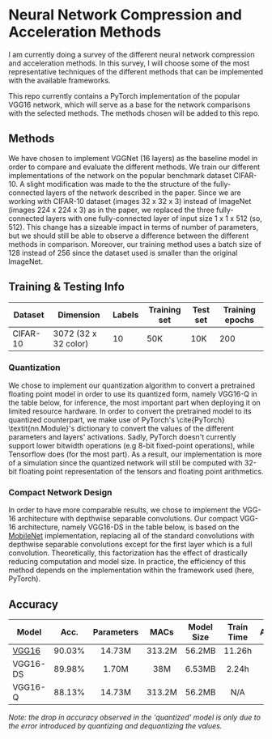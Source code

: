 # Neural Network Compression and Acceleration Methods

I am currently doing a survey of the different neural network 
compression and acceleration methods. In this survey, I will choose some 
of the most representative techniques of the different methods that can 
be implemented with the available frameworks.

This repo currently contains a PyTorch implementation of the popular 
VGG16 network, which will serve as a base for the network comparisons 
with the selected methods. The methods chosen will be added to this 
repo.

## Methods
We have chosen to implement VGGNet (16 layers) as the baseline model in order to compare and evaluate the different methods. We train our different implementations of the network on the popular benchmark dataset CIFAR-10. A slight modification was made to the the structure of the fully-connected layers of the network described in the paper. Since we are working with CIFAR-10 dataset (images 32 x 32 x 3) instead of ImageNet (images 224 x 224 x 3) as in the paper, we replaced the three fully-connected layers with one fully-connected layer of input size 1 x 1 x 512 (so, 512). This change has a sizeable impact in terms of number of parameters, but we should still be able to observe a difference between the different methods in comparison. Moreover, our training method uses a batch size of 128 instead of 256 since the dataset used is smaller than the original ImageNet.

## Training & Testing Info
| Dataset           | Dimension   | Labels   | Training set   | Test set   | Training epochs |
| ----------------- | ---------------------- | -------- | -------------- | ---------- | --------------- |
| CIFAR-10          | 3072 (32 x 32 color)   | 10   | 50K   | 10K   | 200 |

### Quantization
We chose to implement our quantization algorithm to convert a pretrained floating point model in order to use its quantized form, namely VGG16-Q in the table below, for inference, the most important part when deploying it on limited resource hardware. In order to convert the pretrained model to its quantized counterpart, we make use of PyTorch's \cite{PyTorch} \textit{nn.Module}'s dictionary to convert the values of the different parameters and layers' activations. Sadly, PyTorch doesn't currently support lower bitwidth operations (e.g 8-bit fixed-point operations), while Tensorflow does (for the most part). As a result, our implementation is more of a simulation since the quantized network will still be computed with 32-bit floating point representation of the tensors and floating point arithmetics.

### Compact Network Design
In order to have more comparable results, we chose to implement the VGG-16 architecture with depthwise separable convolutions. Our compact VGG-16 architecture, namely VGG16-DS in the table below, is based on the [MobileNet](https://arxiv.org/abs/1704.04861) implementation, replacing all of the standard convolutions with depthwise separable convolutions except for the first layer which is a full convolution. Theoretically, this factorization has the effect of drastically reducing computation and model size. In practice, the efficiency of this method depends on the implementation within the framework used (here, PyTorch).

## Accuracy
| Model 									| Acc.	 | Parameters  | MACs        | Model Size  | Train Time  | Architecture |
| ----------------- 						| :----: | :---------: | :---------: | :---------: | :---------: | :----------: |
| [VGG16](https://arxiv.org/abs/1409.1556)	| 90.03% | 14.73M	   | 313.2M		 | 56.2MB	   | 11.26h		 | [netscope](http://dgschwend.github.io/netscope/#/gist/ec507bd651306560fdb4917073b7a209) |
| VGG16-DS									| 89.98% | 1.70M	   | 38M		 | 6.53MB	   | 2.24h		 | [netscope](http://dgschwend.github.io/netscope/#/gist/39f3f0440565971ab5cdfb87cb18f96a) |
| VGG16-Q									| 88.13% | 14.73M	   | 313.2M		 | 56.2MB	   | N/A		 | [netscope](http://dgschwend.github.io/netscope/#/gist/ec507bd651306560fdb4917073b7a209)|

*Note: the drop in accuracy observed in the 'quantized' model is only due to the error introduced by quantizing and dequantizing the values.*